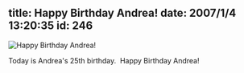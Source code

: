 title: Happy Birthday Andrea!
date: 2007/1/4 13:20:35
id: 246
---
![Happy Birthday Andrea!](/journal_images/birthday.jpg)

Today is Andrea's 25th birthday.  Happy Birthday Andrea!